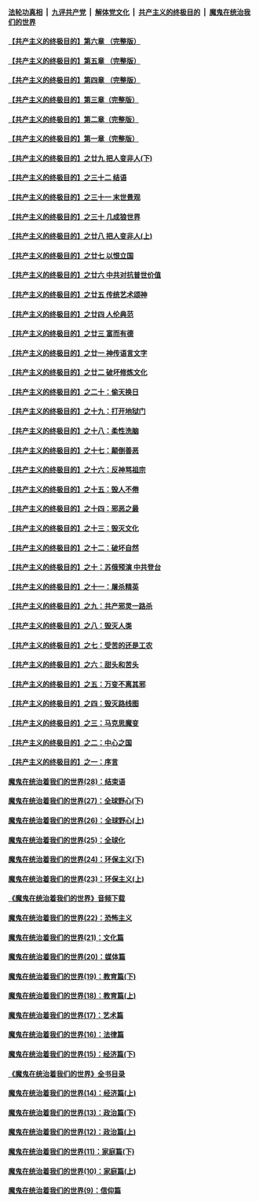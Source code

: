 ####  [法轮功真相](../../../../basic/blob/master/README.md?t=10240339) &nbsp;|&nbsp; [九评共产党](../../../../9ping.md/blob/master/README.md?t=10240339) &nbsp;|&nbsp; [解体党文化](../../../../jtdwh.md/blob/master/README.md?t=10240339)  &nbsp;|&nbsp; [共产主义的终极目的](../../../../gczydzjmd.md/blob/master/README.md?t=10240339) &nbsp;|&nbsp; [魔鬼在统治我们的世界](../../../../mgztzwmdsj.md/blob/master/README.md?t=10240339) 

#### [【共产主义的终极目的】第六章 （完整版）](../pages/nsc422/n11428913.md?t=10240339) 

#### [【共产主义的终极目的】第五章 （完整版）](../pages/nsc422/n11428912.md?t=10240339) 

#### [【共产主义的终极目的】第四章 （完整版）](../pages/nsc422/n11428907.md?t=10240339) 

#### [【共产主义的终极目的】第三章（完整版）](../pages/nsc422/n11428848.md?t=10240339) 

#### [【共产主义的终极目的】第二章（完整版）](../pages/nsc422/n11428831.md?t=10240339) 

#### [【共产主义的终极目的】第一章（完整版）](../pages/nsc422/n11417651.md?t=10240339) 

#### [【共产主义的终极目的】之廿九 把人变非人(下)](../pages/nsc422/n11344140.md?t=10240339) 

#### [【共产主义的终极目的】之三十二 结语](../pages/nsc422/n11360535.md?t=10240339) 

#### [【共产主义的终极目的】之三十一 末世景观](../pages/nsc422/n11351129.md?t=10240339) 

#### [【共产主义的终极目的】之三十 几成狼世界](../pages/nsc422/n11348280.md?t=10240339) 

#### [【共产主义的终极目的】之廿八 把人变非人(上)](../pages/nsc422/n11340492.md?t=10240339) 

#### [【共产主义的终极目的】之廿七 以恨立国](../pages/nsc422/n11336944.md?t=10240339) 

#### [【共产主义的终极目的】之廿六 中共对抗普世价值](../pages/nsc422/n11324785.md?t=10240339) 

#### [【共产主义的终极目的】之廿五 传统艺术颂神](../pages/nsc422/n11296396.md?t=10240339) 

#### [【共产主义的终极目的】之廿四 人伦典范](../pages/nsc422/n11296397.md?t=10240339) 

#### [【共产主义的终极目的】之廿三 富而有德](../pages/nsc422/n11283598.md?t=10240339) 

#### [【共产主义的终极目的】之廿一 神传语言文字](../pages/nsc422/n11263265.md?t=10240339) 

#### [【共产主义的终极目的】之廿二 破坏修炼文化](../pages/nsc422/n11245728.md?t=10240339) 

#### [【共产主义的终极目的】之二十：偷天换日](../pages/nsc422/n11238846.md?t=10240339) 

#### [【共产主义的终极目的】之十九：打开地狱门](../pages/nsc422/n11206376.md?t=10240339) 

#### [【共产主义的终极目的】之十八：柔性洗脑](../pages/nsc422/n11199994.md?t=10240339) 

#### [【共产主义的终极目的】之十七：颠倒善恶](../pages/nsc422/n11179782.md?t=10240339) 

#### [【共产主义的终极目的】之十六：反神骂祖宗](../pages/nsc422/n11166798.md?t=10240339) 

#### [【共产主义的终极目的】之十五：毁人不倦](../pages/nsc422/n11166792.md?t=10240339) 

#### [【共产主义的终极目的】之十四：邪恶之最](../pages/nsc422/n11150249.md?t=10240339) 

#### [【共产主义的终极目的】之十三：毁灭文化](../pages/nsc422/n11135227.md?t=10240339) 

#### [【共产主义的终极目的】之十二：破坏自然](../pages/nsc422/n11135214.md?t=10240339) 

#### [【共产主义的终极目的】之十：苏俄预演 中共登台](../pages/nsc422/n11118424.md?t=10240339) 

#### [【共产主义的终极目的】之十一：屠杀精英](../pages/nsc422/n11118442.md?t=10240339) 

#### [【共产主义的终极目的】之九：共产邪灵一路杀](../pages/nsc422/n11114139.md?t=10240339) 

#### [【共产主义的终极目的】之八：毁灭人类](../pages/nsc422/n11108503.md?t=10240339) 

#### [【共产主义的终极目的】之七：受苦的还是工农](../pages/nsc422/n11101809.md?t=10240339) 

#### [【共产主义的终极目的】之六：甜头和苦头](../pages/nsc422/n11096971.md?t=10240339) 

#### [【共产主义的终极目的】之五：万变不离其邪](../pages/nsc422/n11091285.md?t=10240339) 

#### [【共产主义的终极目的】之四：毁灭路线图](../pages/nsc422/n11086284.md?t=10240339) 

#### [【共产主义的终极目的】之三：马克思魔变](../pages/nsc422/n11061941.md?t=10240339) 

#### [【共产主义的终极目的】之二：中心之国](../pages/nsc422/n11047728.md?t=10240339) 

#### [【共产主义的终极目的】之一：序言](../pages/nsc422/n11086077.md?t=10240339) 

#### [魔鬼在统治着我们的世界(28)：结束语](../pages/nsc422/n10936246.md?t=10240339) 

#### [魔鬼在统治着我们的世界(27)：全球野心(下)](../pages/nsc422/n10928319.md?t=10240339) 

#### [魔鬼在统治着我们的世界(26)：全球野心(上)](../pages/nsc422/n10900318.md?t=10240339) 

#### [魔鬼在统治着我们的世界(25)：全球化](../pages/nsc422/n10788205.md?t=10240339) 

#### [魔鬼在统治着我们的世界(24)：环保主义(下)](../pages/nsc422/n10695307.md?t=10240339) 

#### [魔鬼在统治着我们的世界(23)：环保主义(上)](../pages/nsc422/n10688613.md?t=10240339) 

#### [《魔鬼在统治着我们的世界》音频下载](../pages/nsc422/n10635553.md?t=10240339) 

#### [魔鬼在统治着我们的世界(22)：恐怖主义](../pages/nsc422/n10614727.md?t=10240339) 

#### [魔鬼在统治着我们的世界(21)：文化篇](../pages/nsc422/n10597706.md?t=10240339) 

#### [魔鬼在统治着我们的世界(20)：媒体篇](../pages/nsc422/n10586579.md?t=10240339) 

#### [魔鬼在统治着我们的世界(19)：教育篇(下)](../pages/nsc422/n10564808.md?t=10240339) 

#### [魔鬼在统治着我们的世界(18)：教育篇(上)](../pages/nsc422/n10526970.md?t=10240339) 

#### [魔鬼在统治着我们的世界(17)：艺术篇](../pages/nsc422/n10499093.md?t=10240339) 

#### [魔鬼在统治着我们的世界(16)：法律篇](../pages/nsc422/n10485969.md?t=10240339) 

#### [魔鬼在统治着我们的世界(15)：经济篇(下)](../pages/nsc422/n10469975.md?t=10240339) 

#### [《魔鬼在统治着我们的世界》全书目录](../pages/nsc422/n10464261.md?t=10240339) 

#### [魔鬼在统治着我们的世界(14)：经济篇(上)](../pages/nsc422/n10457370.md?t=10240339) 

#### [魔鬼在统治着我们的世界(13)：政治篇(下)](../pages/nsc422/n10448270.md?t=10240339) 

#### [魔鬼在统治着我们的世界(12)：政治篇(上)](../pages/nsc422/n10444576.md?t=10240339) 

#### [魔鬼在统治着我们的世界(11)：家庭篇(下)](../pages/nsc422/n10440961.md?t=10240339) 

#### [魔鬼在统治着我们的世界(10)：家庭篇(上)](../pages/nsc422/n10435448.md?t=10240339) 

#### [魔鬼在统治着我们的世界(9)：信仰篇](../pages/nsc422/n10432159.md?t=10240339) 

